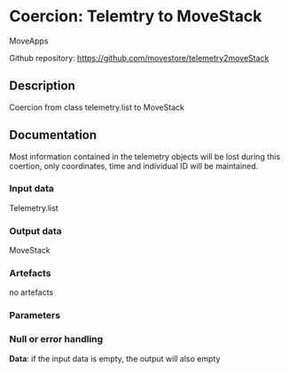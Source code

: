# Coercion: Telemtry to MoveStack

MoveApps

Github repository: https://github.com/movestore/telemetry2moveStack

## Description
Coercion from class telemetry.list to MoveStack 

## Documentation
Most information contained in the telemetry objects will be lost during this coertion, only coordinates, time and individual ID will be maintained.

### Input data
Telemetry.list

### Output data
MoveStack

### Artefacts
no artefacts

### Parameters 


### Null or error handling
**Data**: if the input data is empty, the output will also empty 
